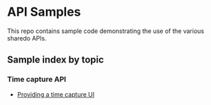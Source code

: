 # API Samples

This repo contains sample code demonstrating the use of the various sharedo APIs.

## Sample index by topic

### Time capture API
- [Providing a time capture UI](/time/entry)

